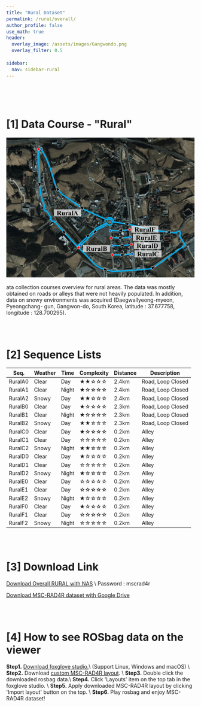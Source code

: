 ```yaml
---
title: "Rural Dataset"
permalink: /rural/overall/
author_profile: false
use_math: true
header:
  overlay_image: /assets/images/Gangwondo.png
  overlay_filter: 0.5

sidebar:
  nav: sidebar-rural
---
```


<br/>
<br/>
<br/>



# [1] Data Course - "Rural"
<!-- ![ ](https://drive.google.com/uc?id=1Jt0OKf4zaX9Zi865KD1ELaisZ5S5L5X3) -->
![ ](/assets/images_gitblog/Gangwondo.png)

ata collection courses overview for rural areas. 
The data was mostly obtained on roads or alleys that were not heavily populated. 
In addition, data on snowy environments was acquired (Daegwallyeong-myeon, Pyeongchang-
gun, Gangwon-do, South Korea, latitude : 37.677758, longitude : 128.700295).


<br/>
<br/>


# [2] Sequence Lists

Seq.    | Weather | Time  | Complexity | Distance | Description
---     |  ---    | ---   |    ---     |   ---    |   ---
RuralA0 | Clear   | Day   |  ★★☆☆☆     | 2.4km    | Road, Loop Closed
RuralA1 | Clear   | Night |  ★☆☆☆☆     | 2.4km    | Road, Loop Closed
RuralA2 | Snowy   | Day   |  ★★☆☆☆     | 2.4km    | Road, Loop Closed
RuralB0 | Clear   | Day   |  ★☆☆☆☆     | 2.3km    | Road, Loop Closed
RuralB1 | Clear   | Night |  ★☆☆☆☆     | 2.3km    | Road, Loop Closed
RuralB2 | Snowy   | Day   |  ★★☆☆☆     | 2.3km    | Road, Loop Closed
RuralC0 | Clear   | Day   |  ★☆☆☆☆     | 0.2km    | Alley
RuralC1 | Clear   | Day   |  ☆☆☆☆☆     | 0.2km    | Alley
RuralC2 | Snowy   | Night |  ★★☆☆☆     | 0.2km    | Alley
RuralD0 | Clear   | Day   |  ★☆☆☆☆     | 0.2km    | Alley
RuralD1 | Clear   | Day   |  ☆☆☆☆☆     | 0.2km    | Alley
RuralD2 | Snowy   | Night |  ★☆☆☆☆     | 0.2km    | Alley
RuralE0 | Clear   | Day   |  ☆☆☆☆☆     | 0.2km    | Alley
RuralE1 | Clear   | Day   |  ☆☆☆☆☆     | 0.2km    | Alley
RuralE2 | Snowy   | Night |  ★☆☆☆☆     | 0.2km    | Alley
RuralF0 | Clear   | Day   |  ★☆☆☆☆     | 0.2km    | Alley
RuralF1 | Clear   | Day   |  ☆☆☆☆☆     | 0.2km    | Alley
RuralF2 | Snowy   | Night |  ☆☆☆☆☆     | 0.2km    | Alley
 

<br/>
<br/>


# [3] Download Link
[Download Overall RURAL with NAS](http://gofile.me/70cMI/2jJiffbq3) \\
Password : mscrad4r 

[Download MSC-RAD4R dataset with Google Drive](https://drive.google.com/drive/folders/1wCoiC4WzlgyLCSZMaYEdFcTqjOc0IkGQ?usp=drive_link)


<br/>
<br/>


# [4] How to see ROSbag data on the viewer
**Step1.** [Download foxglove studio.](https://foxglove.dev/)\\
(Support Linux, Windows and macOS) \\
**Step2.** Download [custom MSC-RAD4R layout](http://gofile.me/70cMI/IrAjZ6S4M). \\
**Step3.** Double click the downloaded rosbag data.\\
**Step4.** Click 'Layouts' item on the top tab in the foxglove studio. \\
**Step5.** Apply downloaded MSC-RAD4R layout by clicking 'Import layout' button on the top. \\
**Step6.** Play rosbag and enjoy MSC-RAD4R dataset!
<br/>
<br/>
